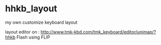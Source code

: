 # hhkb_layout
my own customize keyboard layout

layout editor on : http://www.tmk-kbd.com/tmk_keyboard/editor/unimap/?hhkb 
Flash using FLIP
